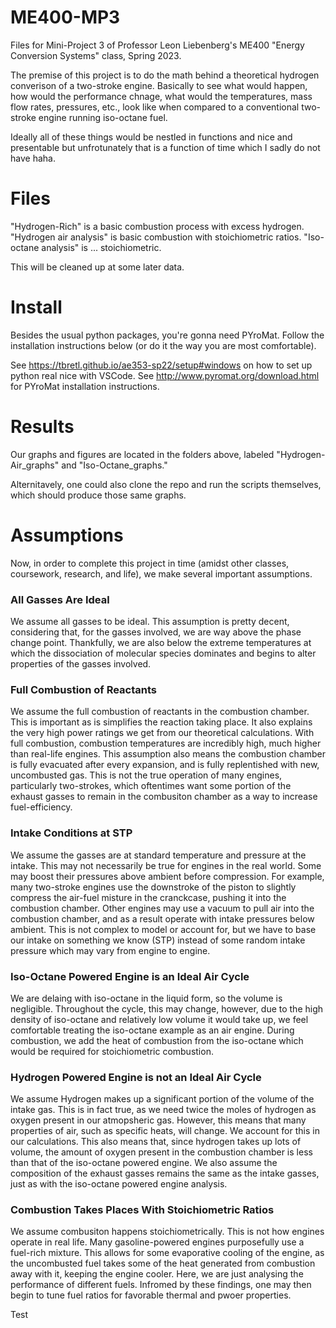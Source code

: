 # ME400-MP3
Files for Mini-Project 3 of Professor Leon Liebenberg's ME400 "Energy Conversion Systems" class, Spring 2023.

The premise of this project is to do the math behind a theoretical hydrogen converison of a two-stroke engine. Basically to see what would happen, how would the performance chnage, what would the temperatures, mass flow rates, pressures, etc., look like when compared to a conventional two-stroke engine running iso-octane fuel.

Ideally all of these things would be nestled in functions and nice and presentable but unfrotunately that is a function of time which I sadly do not have haha.
# Files
"Hydrogen-Rich" is a basic combustion process with excess hydrogen.
"Hydrogen air analysis" is basic combustion with stoichiometric ratios.
"Iso-octane analysis" is ... stoichiometric.

This will be cleaned up at some later data.

# Install
Besides the usual python packages, you're gonna need PYroMat. Follow the installation instructions below (or do it the way you are most comfortable).

See https://tbretl.github.io/ae353-sp22/setup#windows on how to set up python real nice with VSCode.
See http://www.pyromat.org/download.html for PYroMat installation instructions.
# Results
Our graphs and figures are located in the folders above, labeled "Hydrogen-Air_graphs" and "Iso-Octane_graphs."

Alternitavely, one could also clone the repo and run the scripts themselves, which should produce those same graphs.
# Assumptions

Now, in order to complete this project in time (amidst other classes, coursework, research, and life), we make several important assumptions.

### All Gasses Are Ideal

We assume all gasses to be ideal. This assumption is pretty decent, considering that, for the gasses involved, we are way above the phase change point. Thankfully, we are also below the extreme temperatures at which the dissociation of molecular species dominates and begins to alter properties of the gasses involved.

### Full Combustion of Reactants

We assume the full combustion of reactants in the combustion chamber. This is important as is simplifies the reaction taking place. It also explains the very high power ratings we get from our theoretical calculations. With full combustion, combustion temperatures are incredibly high, much higher than real-life engines. This assumption also means the combustion chamber is fully evacuated after every expansion, and is fully replentished with new, uncombusted gas. This is not the true operation of many engines, particularly two-strokes, which oftentimes want some portion of the exhaust gasses to remain in the combusiton chamber as a way to increase fuel-efficiency.

### Intake Conditions at STP

We assume the gasses are at standard temperature and pressure at the intake. This may not necessarily be true for engines in the real world. Some may boost their pressures above ambient before compression. For example, many two-stroke engines use the downstroke of the piston to slightly compress the air-fuel misture in the cranckcase, pushing it into the combustion chamber. Other engines may use a vacuum to pull air into the combustion chamber, and as a result operate with intake pressures below ambient. This is not complex to model or account for, but we have to base our intake on something we know (STP) instead of some random intake pressure which may vary from engine to engine.

### Iso-Octane Powered Engine is an Ideal Air Cycle

We are delaing with iso-octane in the liquid form, so the volume is negligible. Throughout the cycle, this may change, however, due to the high density of iso-octane and relatively low volume it would take up, we feel comfortable treating the iso-octane example as an air engine. During combustion, we add the heat of combustion from the iso-octane which would be required for stoichiometric combustion.

### Hydrogen Powered Engine is not an Ideal Air Cycle

We assume Hydrogen makes up a significant portion of the volume of the intake gas. This is in fact true, as we need twice the moles of hydrogen as oxygen present in our atmopsheric gas. However, this means that many properties of air, such as specific heats, will change. We account for this in our calculations. This also means that, since hydrogen takes up lots of volume, the amount of oxygen present in the combustion chamber is less than that of the iso-octane powered engine. We also assume the composition of the exhaust gasses remains the same as the intake gasses, just as with the iso-octane powered engine analysis. 

### Combustion Takes Places With Stoichiometric Ratios

We assume combusiton happens stoichiometrically. This is not how engines operate in real life. Many gasoline-powered engines purposefully use a fuel-rich mixture. This allows for some evaporative cooling of the engine, as the uncombusted fuel takes some of the heat generated from combustion away with it, keeping the engine cooler. Here, we are just analysing the performance of different fuels. Infromed by these findings, one may then begin to tune fuel ratios for favorable thermal and pwoer properties.

Test